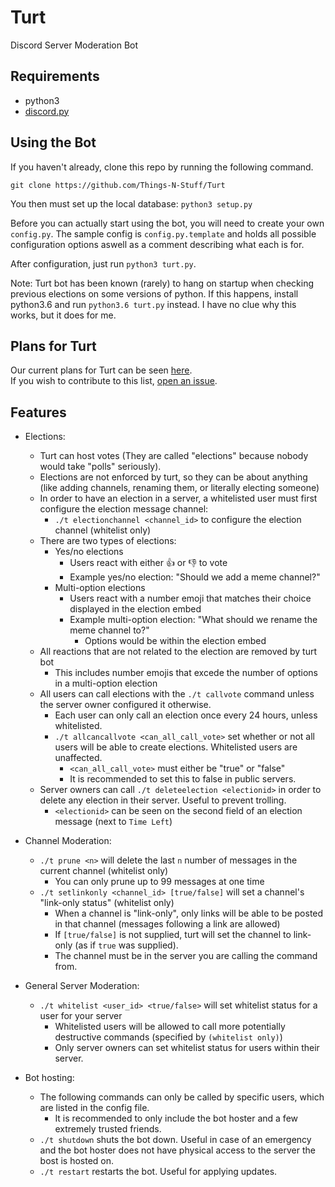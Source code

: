 # Turt

Discord Server Moderation Bot

## Requirements
 - python3
 - [discord.py](https://github.com/Rapptz/discord.py)

## Using the Bot
If you haven't already, clone this repo by running the following command.

```
git clone https://github.com/Things-N-Stuff/Turt
```

You then must set up the local database: `python3 setup.py`

Before you can actually start using the bot, you will need to create your own `config.py`.
The sample config is `config.py.template` and holds all possible configuration options aswell as a comment describing what each is for.

After configuration, just run `python3 turt.py`.

Note: Turt bot has been known (rarely) to hang on startup when checking previous elections on some versions of python. If this happens, install python3.6 and run `python3.6 turt.py` instead. I have no clue why this works, but it does for me.

## Plans for Turt

Our current plans for Turt can be seen [here](https://docs.google.com/document/d/1-u4tWmgt2BiIjdiXu1FnjCUi64xBHLHDEhf8N6rCe-g).  
If you wish to contribute to this list, [open an issue](https://github.com/Things-N-Stuff/Turt/issues).

## Features

- Elections:
	- Turt can host votes (They are called "elections" because nobody would take "polls" seriously).
	- Elections are not enforced by turt, so they can be about anything (like adding channels, renaming them, or literally electing someone)
	- In order to have an election in a server, a whitelisted user must first configure the election message channel:
		- `./t electionchannel <channel_id>` to configure the election channel (whitelist only)
	- There are two types of elections: 
		- Yes/no elections
			- Users react with either :thumbsup: or :thumbsdown: to vote
			- Example yes/no election: "Should we add a meme channel?"
		- Multi-option elections
			- Users react with a number emoji that matches their choice displayed in the election embed
			- Example multi-option election: "What should we rename the meme channel to?"
				- Options would be within the election embed
	- All reactions that are not related to the election are removed by turt bot
		- This includes number emojis that excede the number of options in a multi-option election
	- All users can call elections with the `./t callvote` command unless the server owner configured it otherwise.
		- Each user can only call an election once every 24 hours, unless whitelisted.
		- `./t allcancallvote <can_all_call_vote>` set whether or not all users will be able to create elections. Whitelisted users are unaffected.
			- `<can_all_call_vote>` must either be "true" or "false"
			- It is recommended to set this to false in public servers.
	- Server owners can call `./t deleteelection <electionid>` in order to delete any election in their server. Useful to prevent trolling.
		- `<electionid>` can be seen on the second field of an election message (next to `Time Left`)

- Channel Moderation:
	- `./t prune <n>` will delete the last `n` number of messages in the current channel (whitelist only)
		- You can only prune up to 99 messages at one time
	- `./t setlinkonly <channel_id> [true/false]` will set a channel's "link-only status" (whitelist only)
		- When a channel is "link-only", only links will be able to be posted in that channel (messages following a link are allowed)
		- If `[true/false]` is not supplied, turt will set the channel to link-only (as if `true` was supplied).
		- The channel must be in the server you are calling the command from.

- General Server Moderation:
	- `./t whitelist <user_id> <true/false>` will set whitelist status for a user for your server
		- Whitelisted users will be allowed to call more potentially destructive commands (specified by `(whitelist only)`)
		- Only server owners can set whitelist status for users within their server.

- Bot hosting:
	- The following commands can only be called by specific users, which are listed in the config file.
		- It is recommended to only include the bot hoster and a few extremely trusted friends.
	- `./t shutdown` shuts the bot down. Useful in case of an emergency and the bot hoster does not have physical access to the server the bost is hosted on.
	- `./t restart` restarts the bot. Useful for applying updates.
